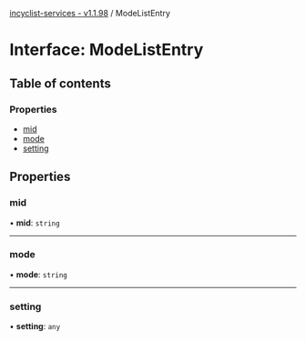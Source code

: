 [incyclist-services - v1.1.98](../README.md) / ModeListEntry

# Interface: ModeListEntry

## Table of contents

### Properties

- [mid](ModeListEntry.md#mid)
- [mode](ModeListEntry.md#mode)
- [setting](ModeListEntry.md#setting)

## Properties

### mid

• **mid**: `string`

___

### mode

• **mode**: `string`

___

### setting

• **setting**: `any`
